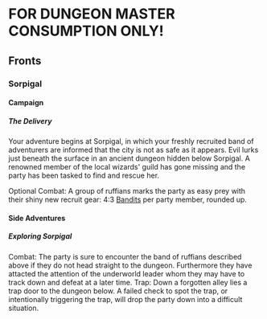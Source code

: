 
# FOR DUNGEON MASTER CONSUMPTION ONLY!

## Fronts
### Sorpigal
#### Campaign
##### The Delivery
Your adventure begins at Sorpigal, in which your freshly recruited band of adventurers are informed that the city is not as safe as it appears. Evil lurks just beneath the surface in an ancient dungeon hidden below Sorpigal. A renowned member of the local wizards' guild has gone missing and the party has been tasked to find and rescue her. 

Optional Combat:  A group of ruffians marks the party as easy prey with their shiny new recruit gear: 4:3 [Bandits](http://www.dungeonworldsrd.com/monsters#TOC-Bandit) per party member, rounded up. 

#### Side Adventures
##### Exploring Sorpigal
Combat:  The party is sure to encounter the band of ruffians described above if they do not head straight to the dungeon.  Furthermore they have attacted the attention of the underworld leader whom they may have to track down and defeat at a later time.
Trap:  Down a forgotten alley lies a trap door to the dungeon below. A failed check to spot the trap, or intentionally triggering the trap, will drop the party down into a difficult situation.

